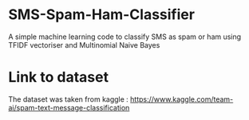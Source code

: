# SMS-Spam-Ham-Classifier
A simple machine learning code to classify SMS as spam or ham using TFIDF vectoriser and Multinomial Naive Bayes


# Link to dataset

The dataset was taken from kaggle : https://www.kaggle.com/team-ai/spam-text-message-classification
